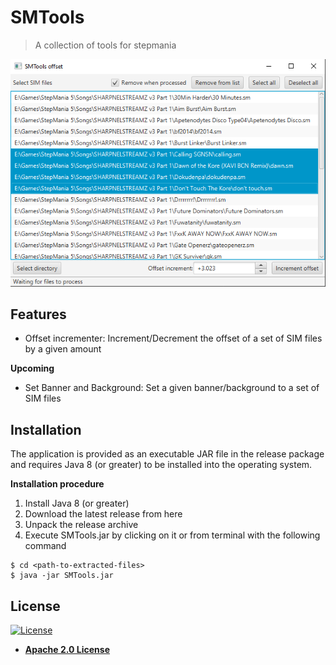 # SMTools
> A collection of tools for stepmania

![GUI](https://github.com/vinsfortunato/smtools/blob/master/screenshots/screenshot.png)

## Features
- Offset incrementer: Increment/Decrement the offset of a set of SIM files by a given amount

**Upcoming**
- Set Banner and Background: Set a given banner/background to a set of SIM files

## Installation
The application is provided as an executable JAR file in the release package and
requires Java 8 (or greater) to be installed into the operating system.

**Installation procedure**
1. Install Java 8 (or greater)
2. Download the latest release from here
3. Unpack the release archive
4. Execute SMTools.jar by clicking on it or from terminal with the following command
```shell
$ cd <path-to-extracted-files>
$ java -jar SMTools.jar
```



## License

[![License](https://img.shields.io/badge/License-Apache%202.0-blue.svg)](https://opensource.org/licenses/Apache-2.0)
- **[Apache 2.0 License](https://opensource.org/licenses/Apache-2.0)**

